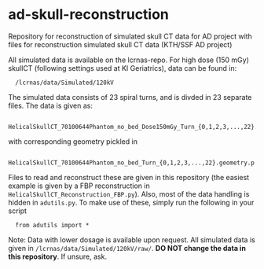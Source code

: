 # ad-skull-reconstruction
Repository for reconstruction of simulated skull CT data for AD project with files for reconstruction simulated skull CT data (KTH/SSF AD project)

All simulated data is available on the lcrnas-repo. For high dose (150 mGy) skullCT (following settings used at KI Geriatrics), data can be found in:
```
  /lcrnas/data/Simulated/120kV
```
The simulated data consists of 23 spiral turns, and is divded in 23 separate files. The data is given as:
```
  HelicalSkullCT_70100644Phantom_no_bed_Dose150mGy_Turn_{0,1,2,3,...,22}.data.npy
```
with corresponding geometry pickled in
```
  HelicalSkullCT_70100644Phantom_no_bed_Turn_{0,1,2,3,...,22}.geometry.p
```  
Files to read and reconstruct these are given in this repository (the easiest example is given by a FBP reconstruction in ```HelicalSkullCT_Reconstruction_FBP.py```). Also, most of the data handling is hidden in ```adutils.py```. To make use of these, simply run the following in your script
```
  from adutils import *
```  
Note: Data with lower dosage is available upon request. All simulated data is given in ```/lcrnas/data/Simulated/120kV/raw/```. **DO NOT change the data in this repository**. If unsure, ask. 


